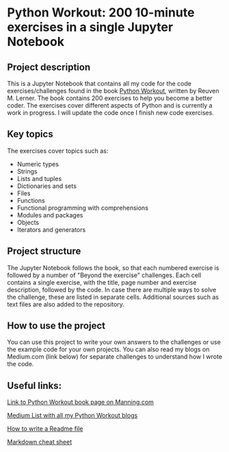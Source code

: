 # Python Workout: 200 10-minute exercises in a single Jupyter Notebook

## Project description

This is a Jupyter Notebook that contains all my code for the code exercises/challenges found in the book [Python Workout](https://www.manning.com/books/python-workout), written by Reuven M. Lerner. The book contains 200 exercises to help you become a better coder. The exercises cover different aspects of Python and is currently a work in progress. I will update the code once I finish new code exercises. 

## Key topics

The exercises cover topics such as:
- Numeric types
- Strings 
- Lists and tuples
- Dictionaries and sets
- Files
- Functions 
- Functional programming with comprehensions
- Modules and packages
- Objects
- Iterators and generators

## Project structure

The Jupyter Notebook follows the book, so that each numbered exercise is followed by a number of "Beyond the exercise" challenges. Each cell contains a single exercise, with the title, page number and exercise description, followed by the code. In case there are multiple ways to solve the challenge, these are listed in separate cells. 
Additional sources such as text files are also added to the repository.

## How to use the project

You can use this project to write your own answers to the challenges or use the example code for your own projects. You can also read my blogs on Medium.com (link below) for separate challenges to understand how I wrote the code. 

## Useful links:
[Link to Python Workout book page on Manning.com](https://www.manning.com/books/python-workout)

[Medium List with all my Python Workout blogs](https://medium.com/@ericvanrees/list/python-workout-0a6ff6e56c00)

[How to write a Readme file](https://www.freecodecamp.org/news/how-to-write-a-good-readme-file/)

[Markdown cheat sheet](https://www.markdownguide.org/cheat-sheet/)
